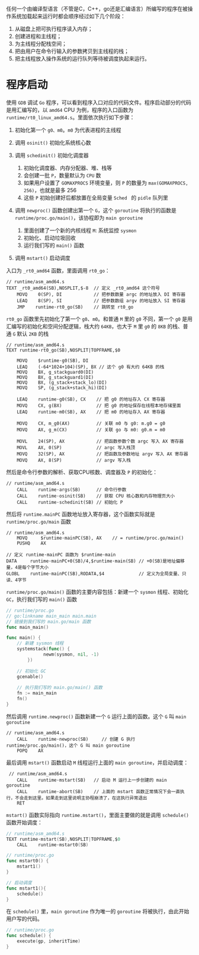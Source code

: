 任何一个由编译型语言（不管是C，C++，go还是汇编语言）所编写的程序在被操作系统加载起来运行时都会顺序经过如下几个阶段：

1. 从磁盘上把可执行程序读入内存；
2. 创建进程和主线程；
3. 为主线程分配栈空间；
4. 把由用户在命令行输入的参数拷贝到主线程的栈；
5. 把主线程放入操作系统的运行队列等待被调度执起来运行。



# 程序启动

使用 `GDB` 调试 `Go` 程序，可以看到程序入口对应的代码文件。程序启动部分的代码是用汇编写的，以 `amd64` CPU 为例，程序的入口函数为 `runtime/rt0_linux_amd64.s`。里面依次执行如下步骤：

1. 初始化第一个 `g0、m0`。`m0` 为代表进程的主线程
1. 调用 `osinit()` 初始化系统核心数
1. 调用 `schedinit()` 初始化调度器
   1. 初始化调度器、内存分配器、堆、栈等
   1. 会创建一批 `P`，数量默认为 `CPU` 数
   1. 如果用户设置了 `GOMAXPROCS` 环境变量，则 `P` 的数量为 `max(GOMAXPROCS, 256)`，也就是最多 256
   1. 这些 `P` 初始创建好后都放置在全局变量 `Sched ` 的 `pidle` 队列里

1. 调用 `newproc()` 函数创建出第一个 `G`，这个 `goroutine` 将执行的函数是 `runtime/proc.go/main()`，该协程即为 `main goroutine`
   1. 里面创建了一个新的内核线程 `M`: 系统监控 `sysmon`
   1. 初始化、启动垃圾回收
   1. 运行我们写的 `main()` 函数

1. 调用 `mstart()` 启动调度



入口为 `_rt0_amd64` 函数，里面调用 `rt0_go`：

```assembly
// runtime/asm_amd64.s
TEXT _rt0_amd64(SB),NOSPLIT,$-8  // 定义 _rt0_amd64 这个符号
    MOVQ    0(SP), DI            // 把参数数量 argc 的地址放入 DI 寄存器
    LEAQ    8(SP), SI            // 把参数数组 argv 的地址放入 SI 寄存器
    JMP    runtime·rt0_go(SB)    // 跳转至 rt0_go
```



`rt0_go` 函数里先初始化了第一个 `g0`、`m0`。和普通 `M` 里的 `g0` 不同，第一个 `g0` 是用汇编写的初始化和空间分配逻辑，栈大约 `64KB`，也大于 `M` 里 `g0` 的 `8KB` 的栈、普通 `G` 默认 `2KB` 的栈 


```assembly
// runtime/asm_amd64.s
TEXT runtime·rt0_go(SB),NOSPLIT|TOPFRAME,$0

    MOVQ    $runtime·g0(SB), DI
    LEAQ    (-64*1024+104)(SP), BX // 这个 g0 有大约 64KB 的栈
    MOVQ    BX, g_stackguard0(DI)
    MOVQ    BX, g_stackguard1(DI)
    MOVQ    BX, (g_stack+stack_lo)(DI)
    MOVQ    SP, (g_stack+stack_hi)(DI)

    LEAQ    runtime·g0(SB), CX    // 把 g0 的地址存入 CX 寄存器
    MOVQ    CX, g(BX)             // 把 g0 的地址保存在线程本地存储里面
    LEAQ    runtime·m0(SB), AX    // 把 m0 的地址存入 AX 寄存器

    MOVQ    CX, m_g0(AX)          // 关联 m0 与 g0: m.g0 = g0 
    MOVQ    AX, g_m(CX)           // 关联 go 与 m0: g0.m = m0

    MOVL    24(SP), AX            // 把函数参数个数 argc 写入 AX 寄存器
    MOVL    AX, 0(SP)             // argc 写入栈顶
    MOVQ    32(SP), AX            // 把函数及参数地址 argv 写入 AX 寄存器
    MOVQ    AX, 8(SP)             // argv 写入栈

```



然后是命令行参数的解析、获取CPU核数、调度器及 `P` 的初始化：

```assembly
// runtime/asm_amd64.s
    CALL    runtime·args(SB)      // 命令行参数
    CALL    runtime·osinit(SB)    // 获取 CPU 核心数和内存物理页大小
    CALL    runtime·schedinit(SB) // 初始化 P
```



然后将 `runtime.mainPC` 函数地址放入寄存器，这个函数实际就是 `runtime/proc.go/main` 函数

```assembly
// runtime/asm_amd64.s
    MOVQ     $runtime·mainPC(SB), AX    // = runtime/proc.go/main()
    PUSHQ    AX
    
// 定义 runtime·mainPC 函数为 $runtime·main
DATA     runtime·mainPC+0(SB)/4,$runtime·main(SB) // +0(SB)是地址偏移量，4是每个字节大小
GLOBL    runtime·mainPC(SB),RODATA,$4             // 定义为全局变量、只读、4字节
```



`runtime/proc.go/main()` 函数的主要内容包括：新建一个 `sysmon` 线程、初始化 `GC`，执行我们写的 `main()` 函数

```go
// runtime/proc.go
// go:linkname main_main main.main
// 链接到我们写的 main.go/main 函数
func main_main()

func main() {
    // 新建 sysmon 线程
    systemstack(func() {
              newm(sysmon, nil, -1) 
        })
  
    // 初始化 GC
    gcenable()
  
    // 执行我们写的 main.go/main() 函数
    fn := main_main 
    fn()
}
```



然后调用 `runtime.newproc()` 函数新建一个 `G` 运行上面的函数。这个 `G` 叫 `main goroutine`

```assembly
// runtime/asm_amd64.s
    CALL    runtime·newproc(SB)     // 创建 G 执行 runtime/proc.go/main()，这个 G 叫 main goroutine
    POPQ    AX
```



最后调用 `mstart()` 函数启动 `M` 线程运行上面的 `main goroutine`，并启动调度：

```assembly
 // runtime/asm_amd64.s
    CALL    runtime·mstart(SB)   // 启动 M 运行上一步创建的 main goroutine  
    CALL    runtime·abort(SB)    // 上面的 mstart 函数正常情况下会一直执行，不会走到这里。如果走到这里说明主协程崩溃了，在这执行异常退出
    RET
```



`mstart()` 函数实际指向 `runtime.mstart()`，里面主要做的就是调用 `schedule()` 函数开始调度：

```go
// runtime/asm_amd64.s
TEXT runtime·mstart(SB),NOSPLIT|TOPFRAME,$0
    CALL    runtime·mstart0(SB)

// runtime/proc.go
func mstart0() {
    mstart1()
}

// 启动调度
func mstart1(){
    schedule()
}
```



在 `schedule()` 里，`main goroutine` 作为唯一的 `goroutine` 将被执行，由此开始用户写的代码。

```go
// runtime/proc.go
func schedule() {
    execute(gp, inheritTime)
}
```

